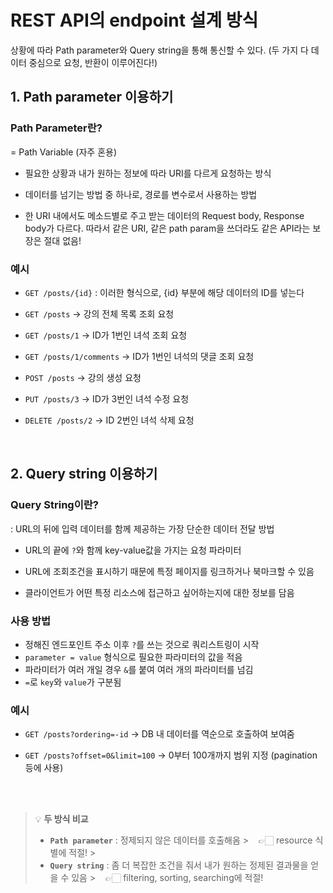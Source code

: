# REST API의 endpoint 설계 방식

상황에 따라 Path parameter와 Query string을 통해 통신할 수 있다. (두 가지 다 데이터 중심으로 요청, 반환이 이루어진다!)

## 1. Path parameter 이용하기

### Path Parameter란?
= Path Variable (자주 혼용)

- 필요한 상황과 내가 원하는 정보에 따라 URI를 다르게 요청하는 방식

- 데이터를 넘기는 방법 중 하나로, 경로를 변수로서 사용하는 방법

- 한 URI 내에서도 메소드별로 주고 받는 데이터의 Request body, Response body가 다르다. 따라서 같은 URI, 같은 path param을 쓰더라도 같은 API라는 보장은 절대 없음!



### 예시

- `GET /posts/{id}`  : 이러한 형식으로, {id} 부분에 해당 데이터의 ID를 넣는다

- `GET /posts` → 강의 전체 목록 조회 요청

- `GET /posts/1` → ID가 1번인 녀석 조회 요청

- `GET /posts/1/comments` → ID가 1번인 녀석의 댓글 조회 요청

- `POST /posts` → 강의 생성 요청

- `PUT /posts/3` → ID가 3번인 녀석 수정 요청

- `DELETE /posts/2` → ID 2번인 녀석 삭제 요청



<br>

## 2. Query string 이용하기

### Query String이란?



: URL의 뒤에 입력 데이터를 함께 제공하는 가장 단순한 데이터 전달 방법

- URL의 끝에 `?`와 함께 key-value값을 가지는 요청 파라미터

- URL에 조회조건을 표시하기 때문에 특정 페이지를 링크하거나 북마크할 수 있음
- 클라이언트가 어떤 특정 리소스에 접근하고 싶어하는지에 대한 정보를 담음


### 사용 방법
- 정해진 엔드포인트 주소 이후 `?`를 쓰는 것으로 쿼리스트링이 시작
- `parameter = value` 형식으로 필요한 파라미터의 값을 적음
- 파라미터가 여러 개일 경우 `&`를 붙여 여러 개의 파라미터를 넘김
- `=`로 `key`와 `value`가 구분됨

### 예시

- `GET /posts?ordering=-id` → DB 내 데이터를 역순으로 호출하여 보여줌

- `GET /posts?offset=0&limit=100` → 0부터 100개까지 범위 지정 (pagination 등에 사용)


<br><br>



> 💡 **두 방식 비교**
> - **`Path parameter`** : 정제되지 않은 데이터를 호출해옴
    > &nbsp;&nbsp;&nbsp;👉🏻 resource 식별에 적절!
    >    <br>
> - **`Query string`** : 좀 더 복잡한 조건을 줘서 내가 원하는 정제된 결과물을 얻을 수 있음
    > &nbsp;&nbsp;&nbsp;👉🏻 filtering, sorting, searching에 적절!
